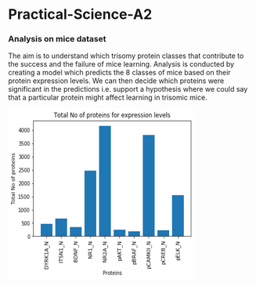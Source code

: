 # Practical-Science-A2

### Analysis on mice dataset

The aim is to understand which trisomy protein classes that contribute to the success and the failure of mice learning. Analysis is conducted by creating a model which predicts the 8 classes of mice based on their protein expression levels. We can then decide which proteins were significant in the predictions i.e. support a hypothesis where we could say that a particular protein might affect learning in trisomic mice. 

<img src="https://github.com/shonil24/Practical-Science-A2/blob/master/eco.png" width="380px" height="350px">
